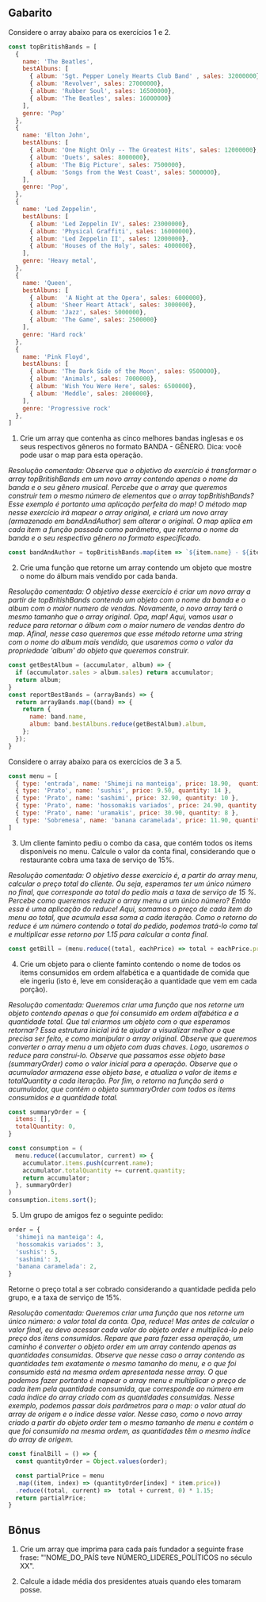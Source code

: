 ## Gabarito

Considere o array abaixo para os exercícios 1 e 2.

```javascript
const topBritishBands = [
  {
    name: 'The Beatles',
    bestAlbuns: [
      { album: 'Sgt. Pepper Lonely Hearts Club Band' , sales: 32000000},
      { album: 'Revolver', sales: 27000000},
      { album: 'Rubber Soul', sales: 16500000},
      { album: 'The Beatles', sales: 16000000}
    ],
    genre: 'Pop'
  },
  {
    name: 'Elton John',
    bestAlbuns: [
      { album: 'One Night Only -- The Greatest Hits', sales: 12000000},
      { album: 'Duets', sales: 8000000},
      { album: 'The Big Picture', sales: 7500000},
      { album: 'Songs from the West Coast', sales: 5000000},
    ],
    genre: 'Pop',
  },
  {
    name: 'Led Zeppelin',
    bestAlbuns: [
      { album: 'Led Zeppelin IV', sales: 23000000},
      { album: 'Physical Graffiti', sales: 16000000},
      { album: 'Led Zeppelin II', sales: 12000000},
      { album: 'Houses of the Holy', sales: 4000000},
    ],
    genre: 'Heavy metal',
  },
  {
    name: 'Queen',
    bestAlbuns: [
      { album:  'A Night at the Opera', sales: 6000000},
      { album: 'Sheer Heart Attack', sales: 3000000},
      { album: 'Jazz', sales: 5000000},
      { album: 'The Game', sales: 2500000}
    ],
    genre: 'Hard rock'
  },
  {
    name: 'Pink Floyd',
    bestAlbuns: [
      { album: 'The Dark Side of the Moon', sales: 9500000},
      { album: 'Animals', sales: 7000000},
      { album: 'Wish You Were Here', sales: 6500000},
      { album: 'Meddle', sales: 2000000},
    ],
    genre: 'Progressive rock'
  },
]
```

1. Crie um array que contenha as cinco melhores bandas inglesas e os seus respectivos gêneros no formato BANDA - GÊNERO. Dica: você pode usar o map para esta operação.

_Resolução comentada: Observe que o objetivo do exercício é transformar o array topBritishBands em um novo array contendo apenas o nome da banda e o seu gênero musical. Percebe que o array que queremos construir tem o mesmo número de elementos que o array topBritishBands? Esse exemplo é portanto uma aplicação perfeita do map! O método map nesse exercício irá mapear o array original, e criará um novo array (armazenado em bandAndAuthor) sem alterar o original. O map aplica em cada item a função passada como parâmetro, que retorna o nome da banda e o seu respectivo gênero no formato especificado._

```javascript
const bandAndAuthor = topBritishBands.map(item => `${item.name} - ${item.genre}`);
```

2. Crie uma função que retorne um array contendo um objeto que mostre o nome do álbum mais vendido por cada banda.

_Resolução comentada: O objetivo desse exercício é criar um novo array a partir de topBritishBands contendo um objeto com o nome da banda e o album com o maior numero de vendas. Novamente, o novo array terá o mesmo tamanho que o array original. Opa, map! Aqui, vamos usar o reduce para retornar o álbum com o maior numero de vendas dentro do map. Afinal, nesse caso queremos que esse método retorne uma string com o nome do album mais vendido, que usaremos como o valor da propriedade 'album' do objeto que queremos construir._

```javascript
const getBestAlbum = (accumulator, album) => {
  if (accumulator.sales > album.sales) return accumulator;
  return album;
}
const reportBestBands = (arrayBands) => {
  return arrayBands.map((band) => {
    return {
      name: band.name,
      album: band.bestAlbuns.reduce(getBestAlbum).album,
    };
  });
}
```

Considere o array abaixo para os exercícios de 3 a 5.

```javascript
const menu = [
  { type: 'entrada', name: 'Shimeji na manteiga', price: 18.90,  quantity: 1 },
  { type: 'Prato', name: 'sushis', price: 9.50, quantity: 14 },
  { type: 'Prato', name: 'sashimi', price: 32.90, quantity: 10 },
  { type: 'Prato', name: 'hossomakis variados', price: 24.90, quantity: 6 },
  { type: 'Prato', name: 'uramakis', price: 30.90, quantity: 8 },
  { type: 'Sobremesa', name: 'banana caramelada', price: 11.90, quantity: 6 },
]
```

3. Um cliente faminto pediu o combo da casa, que contém todos os items disponíveis no menu. Calcule o valor da conta final, considerando que o restaurante cobra uma taxa de serviço de 15%.

_Resolução comentada: O objetivo desse exercício é, a partir do array menu, calcular o preço total do cliente. Ou seja, esperamos ter um único número no final, que corresponde ao total do pedio mais a taxa de serviço de 15 %. Percebe como queremos reduzir o array menu a um único número? Então essa é uma aplicação do reduce! Aqui, somamos o preço de cada item do menu ao total, que acumula essa soma a cada iteração. Como o retorno do reduce é um número contendo o total do pedido, podemos tratá-lo como tal e multiplicar esse retorno por 1.15 para calcular a conta final._

```javascript
const getBill = (menu.reduce((total, eachPrice) => total + eachPrice.price, 0) * 1.15);
```

4. Crie um objeto para o cliente faminto contendo o nome de todos os items consumidos em ordem alfabética e a quantidade de comida que ele ingeriu (isto é, leve em consideração a quantidade que vem em cada porção).

_Resolução comentada: Queremos criar uma função que nos retorne um objeto contendo apenas o que foi consumido em ordem alfabética e a quantidade total. Que tal criarmos um objeto com o que esperamos retornar? Essa estrutura inicial irá te ajudar a visualizar melhor o que precisa ser feito, e como manipular o array original. Observe que queremos converter o array menu a um objeto com duas chaves. Logo, usaremos o reduce para construí-lo. Observe que passamos esse objeto base (summaryOrder) como o valor inicial para a operação. Observe que o acumulador armazena esse objeto base, e atualiza o valor de items e totalQuantity a cada iteração. Por fim, o retorno na função será o acumulador, que contém o objeto summaryOrder com todos os items consumidos e a quantidade total._

```javascript
const summaryOrder = {
  items: [],
  totalQuantity: 0,
}

const consumption = (
  menu.reduce((accumulator, current) => {
    accumulator.items.push(current.name);
    accumulator.totalQuantity += current.quantity;
    return accumulator;
  }, summaryOrder)
)
consumption.items.sort();
```

5. Um grupo de amigos fez o seguinte pedido:

```javascript
order = {
  'shimeji na manteiga': 4,
  'hossomakis variados': 3,
  'sushis': 5,
  'sashimi': 3,
  'banana caramelada': 2,
}
```

Retorne o preço total a ser cobrado considerando a quantidade pedida pelo grupo, e a taxa de serviço de 15%.

_Resolução comentada: Queremos criar uma função que nos retorne um único número: o valor total da conta. Opa, reduce! Mas antes de calcular o valor final, eu devo acessar cada valor do objeto order e multiplicá-lo pelo preço dos itens consumidos. Repare que para fazer essa operação, um caminho é converter o objeto order em um array contendo apenas as quantidades consumidas. Observe que nesse caso o array contendo as quantidades tem exatamente o mesmo tamanho do menu, e o que foi consumido está na mesma ordem apresentada nesse array. O que podemos fazer portanto é mapear o array menu e multiplicar o preço de cada item pela quantidade consumida, que corresponde ao número em cada índice do array criado com as quantidades consumidas. Nesse exemplo, podemos passar dois parâmetros para o map: o valor atual do array de origem e o indice desse valor. Nesse caso, como o novo array criado a partir do objeto order tem o mesmo tamanho de menu e contém o que foi consumido na mesma ordem, as quantidades têm o mesmo índice do array de origem._

```javascript
const finalBill = () => {
  const quantityOrder = Object.values(order);

  const partialPrice = menu
  .map((item, index) => (quantityOrder[index] * item.price))
  .reduce((total, current) =>  total + current, 0) * 1.15;
  return partialPrice;
}
```

## Bônus

1. Crie um array que imprima para cada país fundador a seguinte frase frase: "'NOME_DO_PAÍS teve  NÚMERO_LIDERES_POLÍTICOS no século XX".

2. Calcule a idade média dos presidentes atuais quando eles tomaram posse.